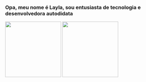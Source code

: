 ### Opa, meu nome é Layla, sou entusiasta de tecnologia e desenvolvedora autodidata

<div>
    <img height ="180em" src="https://github-readme-stats.vercel.app/api?username=Cosmic-BitFlip&show_icons=true&theme=gruvbox"/>
    <img height ="180em" src="https://github-readme-stats.vercel.app/api/top-langs/?username=Cosmic-BitFlip&layout-compact&theme=gruvbox"/>
</div>
